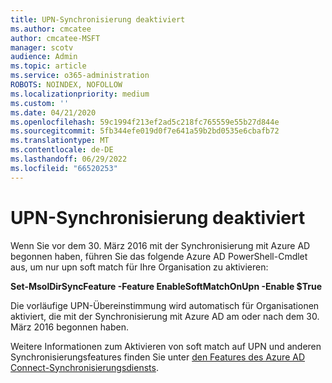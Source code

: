 ```yaml
---
title: UPN-Synchronisierung deaktiviert
ms.author: cmcatee
author: cmcatee-MSFT
manager: scotv
audience: Admin
ms.topic: article
ms.service: o365-administration
ROBOTS: NOINDEX, NOFOLLOW
ms.localizationpriority: medium
ms.custom: ''
ms.date: 04/21/2020
ms.openlocfilehash: 59c1994f213ef2ad5c218fc765559e55b27d844e
ms.sourcegitcommit: 5fb344efe019d0f7e641a59b2bd0535e6cbafb72
ms.translationtype: MT
ms.contentlocale: de-DE
ms.lasthandoff: 06/29/2022
ms.locfileid: "66520253"
---
```

# <a name="upn-sync-disabled"></a>UPN-Synchronisierung deaktiviert

Wenn Sie vor dem 30. März 2016 mit der Synchronisierung mit Azure AD begonnen haben, führen Sie das folgende Azure AD PowerShell-Cmdlet aus, um nur upn soft match für Ihre Organisation zu aktivieren:
  
 **Set-MsolDirSyncFeature -Feature EnableSoftMatchOnUpn -Enable $True**
  
Die vorläufige UPN-Übereinstimmung wird automatisch für Organisationen aktiviert, die mit der Synchronisierung mit Azure AD am oder nach dem 30. März 2016 begonnen haben.
  
Weitere Informationen zum Aktivieren von soft match auf UPN und anderen Synchronisierungsfeatures finden Sie unter [den Features des Azure AD Connect-Synchronisierungsdiensts](https://docs.microsoft.com/azure/active-directory/connect/active-directory-aadconnectsyncservice-features).
  

